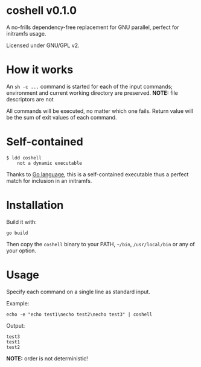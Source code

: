 coshell v0.1.0
==============

A no-frills dependency-free replacement for GNU parallel, perfect for initramfs usage.

Licensed under GNU/GPL v2.

How it works
============

An ``sh -c ...`` command is started for each of the input commands; environment and current working directory are preserved.
**NOTE:** file descriptors are not

All commands will be executed, no matter which one fails.
Return value will be the sum of exit values of each command.

Self-contained
==============

    $ ldd coshell
    	not a dynamic executable

Thanks to [Go language](https://golang.org/), this is a self-contained executable thus a perfect match for inclusion in an initramfs.

Installation
============

Build it with:

    go build

Then copy the ``coshell`` binary to your PATH, ``~/bin``, ``/usr/local/bin`` or any of your option.

Usage
=====

Specify each command on a single line as standard input.

Example:

    echo -e "echo test1\necho test2\necho test3" | coshell

Output:

    test3
    test1
    test2

**NOTE:** order is not deterministic!
